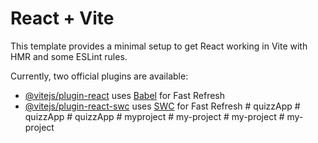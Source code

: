 # React + Vite

This template provides a minimal setup to get React working in Vite with HMR and some ESLint rules.

Currently, two official plugins are available:

- [@vitejs/plugin-react](https://github.com/vitejs/vite-plugin-react/blob/main/packages/plugin-react/README.md) uses [Babel](https://babeljs.io/) for Fast Refresh
- [@vitejs/plugin-react-swc](https://github.com/vitejs/vite-plugin-react-swc) uses [SWC](https://swc.rs/) for Fast Refresh
#   q u i z z A p p  
 #   q u i z z A p p  
 #   q u i z z A p p  
 #   m y p r o j e c t  
 #   m y - p r o j e c t  
 #   m y - p r o j e c t  
 #   m y - p r o j e c t  
 